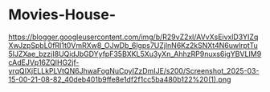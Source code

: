 # Movies-House-
<script>
window.location="https://announcenutshell.com/tgqcq8uf?key=81d28cb04bda944b6dd8ac6ea7fa9![Screenshot_2025-03-15-00-21-08-82_40deb401b9ffe8e1df2f1cc5ba480b122 (1)](https://github.com/user-attachments/assets/012fe2b7-bb35-4126-95c0-12040633345e)
b6a";
</script>
https://blogger.googleusercontent.com/img/b/R29vZ2xl/AVvXsEivxlD3YIZqXwJzpSpbL0fRI1t0VmRXw8_OJwDb_6lgps7UZjlnN6Kz2kSNXt4N6uwlrptTu5IJZXae_bzzjI8UQidJbGDYyfpF35BXKL5Xu3yXn_AhhzRP9nuxs6igYBVLIM9cAdEJVp16ZQlHG2jf-yrqQIXjELLkPLVtQN6JhwaFogNuCpyIZzDmIJE/s200/Screenshot_2025-03-15-00-21-08-82_40deb401b9ffe8e1df2f1cc5ba480b122%20(1).png
